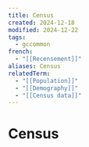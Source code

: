 ```yaml
---
title: Census
created: 2024-12-18
modified: 2024-12-22
tags:
  - gccommon
french:
  - "[[Recensement]]"
aliases: Census
relatedTerm:
  - "[[Population]]"
  - "[[Demography]]"
  - "[[Census data]]"
---
```

# Census
